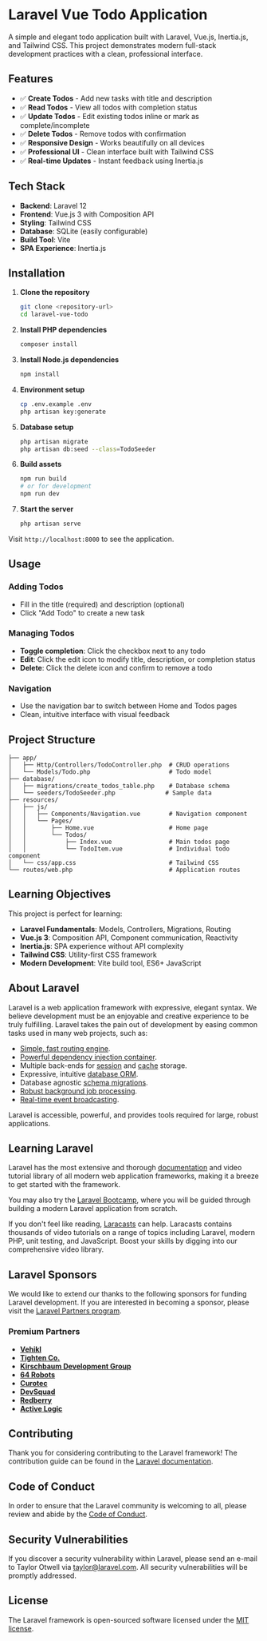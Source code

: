 # Laravel Vue Todo Application

A simple and elegant todo application built with Laravel, Vue.js, Inertia.js, and Tailwind CSS. This project demonstrates modern full-stack development practices with a clean, professional interface.

## Features

- ✅ **Create Todos** - Add new tasks with title and description
- ✅ **Read Todos** - View all todos with completion status
- ✅ **Update Todos** - Edit existing todos inline or mark as complete/incomplete
- ✅ **Delete Todos** - Remove todos with confirmation
- ✅ **Responsive Design** - Works beautifully on all devices
- ✅ **Professional UI** - Clean interface built with Tailwind CSS
- ✅ **Real-time Updates** - Instant feedback using Inertia.js

## Tech Stack

- **Backend**: Laravel 12
- **Frontend**: Vue.js 3 with Composition API
- **Styling**: Tailwind CSS
- **Database**: SQLite (easily configurable)
- **Build Tool**: Vite
- **SPA Experience**: Inertia.js

## Installation

1. **Clone the repository**
   ```bash
   git clone <repository-url>
   cd laravel-vue-todo
   ```

2. **Install PHP dependencies**
   ```bash
   composer install
   ```

3. **Install Node.js dependencies**
   ```bash
   npm install
   ```

4. **Environment setup**
   ```bash
   cp .env.example .env
   php artisan key:generate
   ```

5. **Database setup**
   ```bash
   php artisan migrate
   php artisan db:seed --class=TodoSeeder
   ```

6. **Build assets**
   ```bash
   npm run build
   # or for development
   npm run dev
   ```

7. **Start the server**
   ```bash
   php artisan serve
   ```

Visit `http://localhost:8000` to see the application.

## Usage

### Adding Todos
- Fill in the title (required) and description (optional)
- Click "Add Todo" to create a new task

### Managing Todos
- **Toggle completion**: Click the checkbox next to any todo
- **Edit**: Click the edit icon to modify title, description, or completion status
- **Delete**: Click the delete icon and confirm to remove a todo

### Navigation
- Use the navigation bar to switch between Home and Todos pages
- Clean, intuitive interface with visual feedback

## Project Structure

```
├── app/
│   ├── Http/Controllers/TodoController.php  # CRUD operations
│   └── Models/Todo.php                      # Todo model
├── database/
│   ├── migrations/create_todos_table.php    # Database schema
│   └── seeders/TodoSeeder.php              # Sample data
├── resources/
│   ├── js/
│   │   ├── Components/Navigation.vue        # Navigation component
│   │   └── Pages/
│   │       ├── Home.vue                     # Home page
│   │       └── Todos/
│   │           ├── Index.vue                # Main todos page
│   │           └── TodoItem.vue             # Individual todo component
│   └── css/app.css                          # Tailwind CSS
└── routes/web.php                           # Application routes
```

## Learning Objectives

This project is perfect for learning:

- **Laravel Fundamentals**: Models, Controllers, Migrations, Routing
- **Vue.js 3**: Composition API, Component communication, Reactivity
- **Inertia.js**: SPA experience without API complexity
- **Tailwind CSS**: Utility-first CSS framework
- **Modern Development**: Vite build tool, ES6+ JavaScript

## About Laravel

Laravel is a web application framework with expressive, elegant syntax. We believe development must be an enjoyable and creative experience to be truly fulfilling. Laravel takes the pain out of development by easing common tasks used in many web projects, such as:

- [Simple, fast routing engine](https://laravel.com/docs/routing).
- [Powerful dependency injection container](https://laravel.com/docs/container).
- Multiple back-ends for [session](https://laravel.com/docs/session) and [cache](https://laravel.com/docs/cache) storage.
- Expressive, intuitive [database ORM](https://laravel.com/docs/eloquent).
- Database agnostic [schema migrations](https://laravel.com/docs/migrations).
- [Robust background job processing](https://laravel.com/docs/queues).
- [Real-time event broadcasting](https://laravel.com/docs/broadcasting).

Laravel is accessible, powerful, and provides tools required for large, robust applications.

## Learning Laravel

Laravel has the most extensive and thorough [documentation](https://laravel.com/docs) and video tutorial library of all modern web application frameworks, making it a breeze to get started with the framework.

You may also try the [Laravel Bootcamp](https://bootcamp.laravel.com), where you will be guided through building a modern Laravel application from scratch.

If you don't feel like reading, [Laracasts](https://laracasts.com) can help. Laracasts contains thousands of video tutorials on a range of topics including Laravel, modern PHP, unit testing, and JavaScript. Boost your skills by digging into our comprehensive video library.

## Laravel Sponsors

We would like to extend our thanks to the following sponsors for funding Laravel development. If you are interested in becoming a sponsor, please visit the [Laravel Partners program](https://partners.laravel.com).

### Premium Partners

- **[Vehikl](https://vehikl.com)**
- **[Tighten Co.](https://tighten.co)**
- **[Kirschbaum Development Group](https://kirschbaumdevelopment.com)**
- **[64 Robots](https://64robots.com)**
- **[Curotec](https://www.curotec.com/services/technologies/laravel)**
- **[DevSquad](https://devsquad.com/hire-laravel-developers)**
- **[Redberry](https://redberry.international/laravel-development)**
- **[Active Logic](https://activelogic.com)**

## Contributing

Thank you for considering contributing to the Laravel framework! The contribution guide can be found in the [Laravel documentation](https://laravel.com/docs/contributions).

## Code of Conduct

In order to ensure that the Laravel community is welcoming to all, please review and abide by the [Code of Conduct](https://laravel.com/docs/contributions#code-of-conduct).

## Security Vulnerabilities

If you discover a security vulnerability within Laravel, please send an e-mail to Taylor Otwell via [taylor@laravel.com](mailto:taylor@laravel.com). All security vulnerabilities will be promptly addressed.

## License

The Laravel framework is open-sourced software licensed under the [MIT license](https://opensource.org/licenses/MIT).
